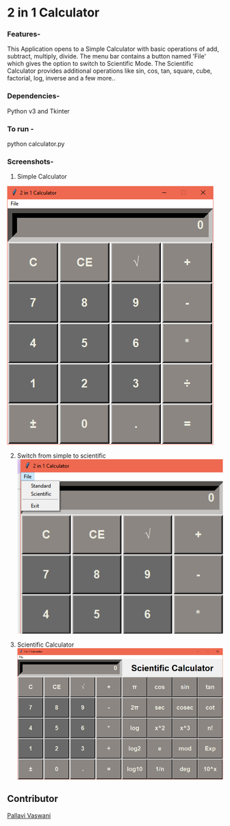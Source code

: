# 2 in 1 Calculator

### Features- 
This Application opens to a Simple Calculator with basic operations of add, subtract, multiply, divide.
The menu bar contains a button named 'File' which gives the option to switch to Scientific Mode.
The Scientific Calculator provides additional operations like sin, cos, tan, square, cube, factorial, log, inverse and a few more..

### Dependencies-
Python v3
 and Tkinter

### To run - 
python calculator.py

### Screenshots-
1. Simple Calculator

![](images/standard_calc.PNG)
  
2. Switch from simple to scientific
![](images/menu.png)

3. Scientific Calculator
![](images/scientific_calc.PNG)

## Contributor
[Pallavi Vaswani](https://github.com/pallavivaswani)
